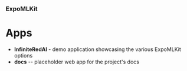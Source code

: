 ### ExpoMLKit

# Apps

* **InfiniteRedAI** - demo application showcasing the various ExpoMLKit options
* **docs** -- placeholder web app for the project's docs
